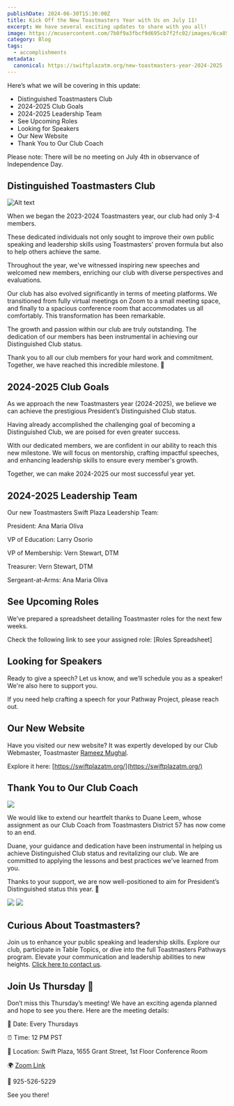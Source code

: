 ```yaml
---
publishDate: 2024-06-30T15:30:00Z
title: Kick Off the New Toastmasters Year with Us on July 11!
excerpt: We have several exciting updates to share with you all!
image: https://mcusercontent.com/7b0f9a3fbcf9d695cb7f2fc02/images/6ca85406-1e0b-c7be-59a5-c14c95051fd4.jpg
category: Blog
tags:
  - accomplishments
metadata:
  canonical: https://swiftplazatm.org/new-toastmasters-year-2024-2025
---
```


Here’s what we will be covering in this update:
- Distinguished Toastmasters Club
- 2024-2025 Club Goals
- 2024-2025 Leadership Team
- See Upcoming Roles
- Looking for Speakers
- Our New Website
- Thank You to Our Club Coach

Please note: There will be no meeting on July 4th in observance of Independence Day.

## Distinguished Toastmasters Club

![Alt text](https://mcusercontent.com/7b0f9a3fbcf9d695cb7f2fc02/images/6ca85406-1e0b-c7be-59a5-c14c95051fd4.jpg "Distinguished TM Club")

When we began the 2023-2024 Toastmasters year, our club had only 3-4 members.

These dedicated individuals not only sought to improve their own public speaking and leadership skills using Toastmasters' proven formula but also to help others achieve the same.

Throughout the year, we've witnessed inspiring new speeches and welcomed new members, enriching our club with diverse perspectives and evaluations.

Our club has also evolved significantly in terms of meeting platforms. We transitioned from fully virtual meetings on Zoom to a small meeting space, and finally to a spacious conference room that accommodates us all comfortably. This transformation has been remarkable.

The growth and passion within our club are truly outstanding. The dedication of our members has been instrumental in achieving our Distinguished Club status.

Thank you to all our club members for your hard work and commitment. Together, we have reached this incredible milestone. 🎉

## 2024-2025 Club Goals

As we approach the new Toastmasters year (2024-2025), we believe we can achieve the prestigious President’s Distinguished Club status.

Having already accomplished the challenging goal of becoming a Distinguished Club, we are poised for even greater success.

With our dedicated members, we are confident in our ability to reach this new milestone. We will focus on mentorship, crafting impactful speeches, and enhancing leadership skills to ensure every member's growth.

Together, we can make 2024-2025 our most successful year yet.

## 2024-2025 Leadership Team

Our new Toastmasters Swift Plaza Leadership Team:


President: Ana Maria Oliva

VP of Education: Larry Osorio

VP of Membership: Vern Stewart, DTM

Treasurer: Vern Stewart, DTM

Sergeant-at-Arms: Ana Maria Oliva

## See Upcoming Roles

We’ve prepared a spreadsheet detailing Toastmaster roles for the next few weeks.

Check the following link to see your assigned role: [Roles Spreadsheet]

## Looking for Speakers

Ready to give a speech? Let us know, and we’ll schedule you as a speaker! We're also here to support you.

If you need help crafting a speech for your Pathway Project, please reach out.

## Our New Website

Have you visited our new website? It was expertly developed by our Club Webmaster, Toastmaster [Rameez Mughal](https://linkedin.com/in/rameezhm).

Explore it here: [https://swiftplazatm.org/](https://swiftplazatm.org/)

## Thank You to Our Club Coach

![](https://mcusercontent.com/7b0f9a3fbcf9d695cb7f2fc02/images/8cd5c1e9-1f18-ad30-47af-5e01b3f1fa89.png)

We would like to extend our heartfelt thanks to Duane Leem, whose assignment as our Club Coach from Toastmasters District 57 has now come to an end.


Duane, your guidance and dedication have been instrumental in helping us achieve Distinguished Club status and revitalizing our club. We are committed to applying the lessons and best practices we've learned from you.


Thanks to your support, we are now well-positioned to aim for President’s Distinguished status this year. 🙏

![](https://mcusercontent.com/7b0f9a3fbcf9d695cb7f2fc02/images/aaaad653-44a8-e811-1ce5-1ce7ecf96c38.jpg)
![](https://mcusercontent.com/7b0f9a3fbcf9d695cb7f2fc02/images/7240ed59-c5b3-a3b9-137b-0a6be237c833.jpg)

## Curious About Toastmasters?

Join us to enhance your public speaking and leadership skills. Explore our club, participate in Table Topics, or dive into the full Toastmasters Pathways program. Elevate your communication and leadership abilities to new heights. [Click here to contact us](https://swiftplazatm.us11.list-manage.com/track/click?u=7b0f9a3fbcf9d695cb7f2fc02&id=abf5dc02ad&e=62adfcc342).

## Join Us Thursday 📢

Don’t miss this Thursday’s meeting! We have an exciting agenda planned and hope to see you there. Here are the meeting details:

📅 Date: Every Thursdays

⏰ Time: 12 PM PST

📍 Location: Swift Plaza, 1655 Grant Street, 1st Floor Conference Room

🌍 [Zoom Link](https://swiftplazatm.us11.list-manage.com/track/click?u=7b0f9a3fbcf9d695cb7f2fc02&id=88062dced4&e=62adfcc342)

📲 925-526-5229


See you there!

